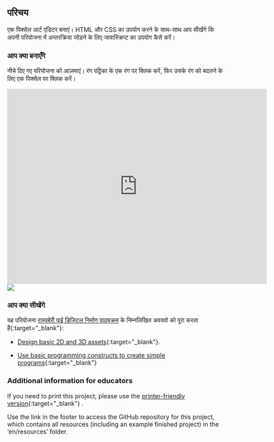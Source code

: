 ## परिचय

एक पिक्सेल आर्ट एडिटर बनाएं। HTML और CSS का उपयोग करने के साथ-साथ आप सीखेंगे कि अपनी परियोजना में अन्तरक्रिया जोड़ने के लिए जावास्क्रिप्ट का उपयोग कैसे करें।

### आप क्या बनाएँगे

नीचे दिए गए परियोजना को आज़माएं। रंग पट्टिका के एक रंग पर क्लिक करें, फिर उसके रंग को बदलने के लिए एक पिक्सेल पर क्लिक करें।

<div class="trinket">
  <iframe src="https://trinket.io/embed/html/0e102a306b?outputOnly=true&start=result" width="600" height="450" frameborder="0" marginwidth="0" marginheight="0" allowfullscreen>
  </iframe>
  <img src="images/pixel-art-final.png">
</div>

### आप क्या सीखेंगे

यह परियोजना [रास्पबेरी पाई डिजिटल निर्माण पाठ्यक्रम](http://rpf.io/curriculum) के निम्नलिखित अवयवो को पूरा करता है{:target="_blank"}:

+ [Design basic 2D and 3D assets](https://www.raspberrypi.org/curriculum/design/creator){:target="_blank"}.

+ [Use basic programming constructs to create simple programs](https://www.raspberrypi.org/curriculum/programming/creator){:target="_blank"}

### Additional information for educators

If you need to print this project, please use the [printer-friendly version](https://projects.raspberrypi.org/en/projects/pixel-art/print){:target="_blank"} .

Use the link in the footer to access the GitHub repository for this project, which contains all resources (including an example finished project) in the ‘en/resources’ folder.